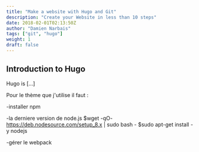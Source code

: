```yaml
---
title: "Make a website with Hugo and Git"
description: "Create your Website in less than 10 steps"
date: 2018-02-01T02:13:50Z
author: "Damien Narbais"
tags: ["git", "hugo"]
weight: 1
draft: false
---
```


## Introduction to Hugo

Hugo is [...]

Pour le thème que j'utilise il faut :

  -installer npm

  -la derniere version de node.js
      $wget -qO- https://deb.nodesource.com/setup_8.x | sudo bash -
      $sudo apt-get install -y nodejs

  -gérer le webpack
